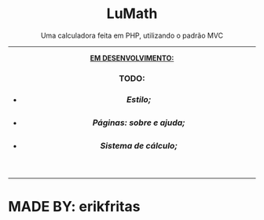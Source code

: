 <header>
  <h1>LuMath</h1>
  <p>Uma calculadora feita em PHP, utilizando o padrão MVC</p>
  <hr>
  <span><strong><u>EM DESENVOLVIMENTO:</u><strong></span>
  <article>
    <h3>TODO:<h3>
    <ul>
      <li><h5>Estilo;</h5></li>
      <li><h5>Páginas: sobre e ajuda;</h5></li>
      <li><h5>Sistema de cálculo;</h5></li>
    </ul>
  </article>
</header>
<hr>
<footer>
  <h1>MADE BY: erikfritas</h1>
</footer>
